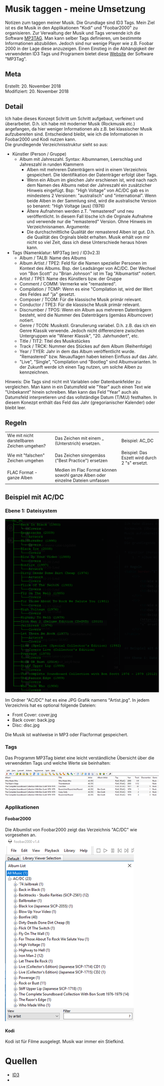 # Musik taggen - meine Umsetzung

Notizen zum taggen meiner Musik. Die Grundlage sind ID3 Tags. Mein Ziel ist es die Musik in den Applikationen "Kodi" und "Foobar2000" zu organisieren. Zur Verwaltung der Musik und Tags verwende ich die Software [MP3TAG](https://www.mp3tag.de). Man kann selber Tags definieren, um bestimmte Informationen abzubilden. Jedoch sind nur wenige Player wie z.B. Foobar 2000 in der Lage diese anzuzeigen.  Einen Einstieg in die Abhängigkeit der verwendeten ID3 Tags und Programem bietet diese [Website](http://help.mp3tag.de/main_tags.html) der Software "MP3Tag".  

## Meta

Erstellt:		20. November 2018  
Modifiziert:	20. November 2018  

## Detail

Ich habe dieses Konzept Schritt um Schritt aufgebaut, verfeinert und überarbeitet. D.h. ich habe mit moderner Musik (Rockmusik etc.) angefangen, da hier weniger Informationen als z.B. bei klassischer Musik aufzubereiten sind. Entscheidend bleibt, wie ich die Informationen in Foobar2000 und Kodi nutzen kann.  
Die grundlegende Verzeichnisstruktur sieht so aus:  

* Künstler (Person / Gruppe)
    * Album mit Jahreszahl. Syntax: Albumnamen, Leerschlag und Jahreszahl in runden Klammern
        * Alben mit mehreren Datenträgern wird in einem Verzeichnis gespeichert. Die Identifikation der Datenträger erfolgt über Tags.    
        * Wenn ein Album im gleichen Jahr erschienen ist, wird nach nach dem Namen des Albums nebst der Jahreszahl ein zusätzicher Hinweis eingefügt. Bsp: "High Voltage" von AC/DC gab es in mindestens 2 Versionen: "australisch" und "international". Wenn beide Alben in der Sammlung sind, wird die australische Version so benannt: "High Voltage (aus) (1976)
        * Ältere Aufnahmen werden z.T. "remastered" und neu veröffentlicht. In diesem Fall lösche ich die Orginale Aufnahme und verwende nur die "remastered" Version. Ohne Hinweis im Verzeichnisnamen. Argumente:  
        * Die durchschnittliche Qualität der remastered Alben ist gut. D.h. die Qualität des Orginals bleibt erhalten. Musik erhält von mir nicht so viel Zeit, dass ich diese Unterschiede heraus hören kann.
* Tags (Namenklatur: MP3Tag (en) / ID3v2.3)
    * Album / TALB:         Name des Albums
    * Album Artist / TPE2:  Feld für die Namen spezieller Personen im Kontext des Albums. Bsp. der Leadsänger von AC/DC. Der Wechsel von "Bon Scott" zu "Brian Johnson" ist im Tag "Albumartist" notiert.
    * Artist / TPE1:        Name des Künstlers bzw. der Gruppe
    * Comment / COMM:       Vermerke wie "remastered".
    * Compilation / TCMP:   Wenn es eine "Compilation ist, wird der Wert des Feldes auf "ja" gesetzt.
    * Composer / TCOM:      Für die klassische Musik primär relevant.
    * Conductor / TPE3:     Für die klassische Musik primär relevant.
    * Discnumber / TPOS:    Wenn ein Album aus mehreren Datenträgern besteht, wird die Nummer des Datenträgers (gemäss Albumcover) notiert.
    * Genre / TCON:         Musikstil. Granulierung variabel. D.h. z.B. das ich ein Genre Klassik verwende. Jedoch nicht differenziere zwischen Untergruppen wie "Wiener Klassik", "20. Jahrhundert", etc.
    * Title / TIT2:         Titel des Musikstückes
    * Track / TRCK:         Nummer des Stückes auf dem Album (Reihenfolge)
    * Year / TYER:          Jahr in dem das Album veröffentlicht wurde. "Remastered" bzw. Neuauflagen haben keinen Einfluss auf das Jahr.
    * "Live", "Single", "Compilation und "Bootleg" sind Albumvarianten. In der Zukunft werde ich einen Tag nutzen, um solche Alben zu kennzeichnen.  

Hinweis: Die Tags sind nicht mit Variablen oder Datenbankfelder zu vergleichen. Man kann in ein Datumsfeld wie "Year" auch einen Text wie "Unbekannt" hinein schreiben. Man kann das Feld "Year" auch als Datumsfeld interpretieren und das vollständige Datum (T/M/J) festhalten. In diesem Konezpt enthält das Feld das Jahr (gregorianischer Kalender) oder bleibt leer.
  
## Regeln
<table>
    <tr>
        <td>Wie mit nicht darstellbaren Zeichen umgehen?</td>
        <td>Das Zeichen mit einem _ (Unterstrich) ersetzen.</td>
        <td>Beispiel: AC_DC</td>
    </tr>
    <tr>
        <td>Wie mit "falschen" Zeichen umgehen</td>
        <td>Das Zeichen sinngemäss ("Best Practice") ersetzen</td>
        <td>Beispiel: Das Eszett wird durch 2 "s" ersetzt. </td>
    </tr>
    <tr>
        <td>FLAC Format - ganze Alben</td>
        <td>Medien im Flac Format können sowohl ganze Alben oder einzelne Dateien umfassen</td>
        <td></td>
    </tr>   
</table>
   
## Beispiel mit AC/DC  

### Ebene 1: Dateisystem

![AC/DC Verzeichnisbaum](../images/musik_taggen/ac_dc_baum.png)  

Im Ordner "AC/DC" hat es eine JPG Grafik namens "Artist.jpg". In jedem Verzeichnis hat es optional folgende Dateien:  
* Front Cover:    cover.jpg
* Back cover:     back.jpg
* Disc:           disc.jpg  

Die Musik ist wahlweise in MP3 oder Flacformat gespeichert.  

### Tags
Das Programm MP3Tag bietet eine leicht verständliche Übersicht über die verwendeten Tags und welche Werte sie beinhalten:  

![MP3Tag](../images/musik_taggen/mp3tag.png) 

### Applikationen

#### Foobar2000  

Die Albumlist von Foobar2000 zeigt das Verzeichnis "AC/DC" wie vorgesehen an.  
![Foobar2000](../images/musik_taggen/foobar2000.png) 

#### Kodi

Kodi ist für Filme ausgelegt. Musik war immer ein Stiefkind. 

# Quellen

* [ID3](http://id3.org)
* 

